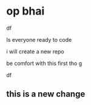 # op bhai


df


Is everyone ready to code


i will create a new repo 


be comfort with this first tho
g

df
## this is a new change